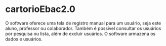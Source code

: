 # cartorioEbac2.0
O software oferece uma tela de registro manual para um usuário, seja este aluno, professor ou colaborador. Também é possível consultar os usuários por pesquisa ou lista, além de excluir usuários. O software armazena os dados e usuários.
